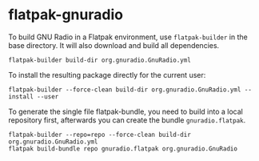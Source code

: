 # flatpak-gnuradio
To build GNU Radio in a Flatpak environment, use `flatpak-builder` in the base directory. It will also download and build all dependencies.

```
flatpak-builder build-dir org.gnuradio.GnuRadio.yml
```

To install the resulting package directly for the current user:

```
flatpak-builder --force-clean build-dir org.gnuradio.GnuRadio.yml --install --user
```

To generate the single file flatpak-bundle, you need to build into a local repository first, afterwards you can create the bundle `gnuradio.flatpak`.
```
flatpak-builder --repo=repo --force-clean build-dir org.gnuradio.GnuRadio.yml
flatpak build-bundle repo gnuradio.flatpak org.gnuradio.GnuRadio
```